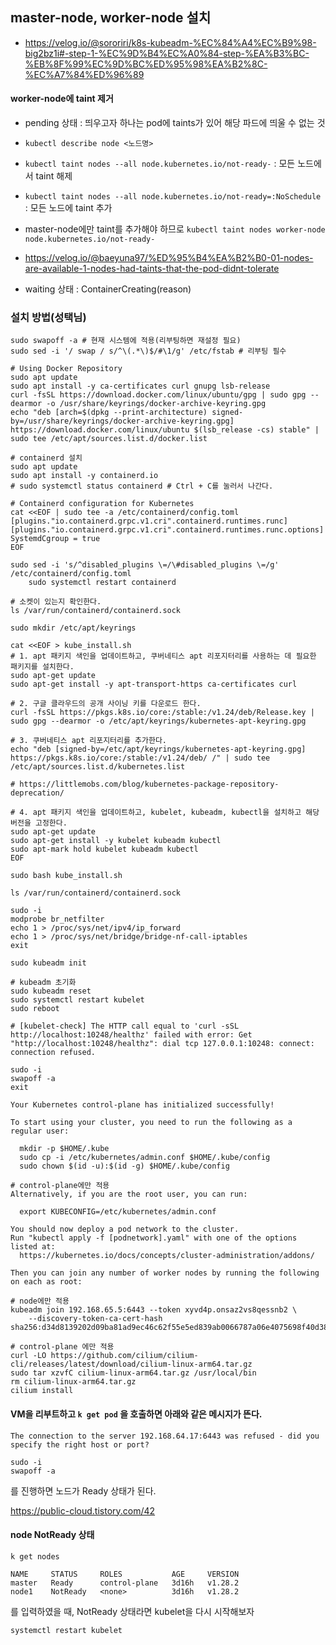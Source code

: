 ## master-node, worker-node 설치

- https://velog.io/@sororiri/k8s-kubeadm-%EC%84%A4%EC%B9%98-big2bz1i#-step-1-%EC%9D%B4%EC%A0%84-step-%EA%B3%BC-%EB%8F%99%EC%9D%BC%ED%95%98%EA%B2%8C-%EC%A7%84%ED%96%89

#### worker-node에 taint 제거

- pending 상태 : 띄우고자 하나는 pod에 taints가 있어 해당 파드에 띄울 수 없는 것
- `kubectl describe node <노드명>`
- `kubectl taint nodes --all node.kubernetes.io/not-ready-` : 모든 노드에서 taint 해제
- `kubectl taint nodes --all node.kubernetes.io/not-ready=:NoSchedule` : 모든 노드에 taint 추가
- master-node에만 taint를 추가해야 하므로 `kubectl taint nodes worker-node node.kubernetes.io/not-ready-`
- https://velog.io/@baeyuna97/%ED%95%B4%EA%B2%B0-01-nodes-are-available-1-nodes-had-taints-that-the-pod-didnt-tolerate

- waiting 상태 : ContainerCreating(reason)

### 설치 방법(성택님)

```
sudo swapoff -a # 현재 시스템에 적용(리부팅하면 재설정 필요)
sudo sed -i '/ swap / s/^\(.*\)$/#\1/g' /etc/fstab # 리부팅 필수
```

```
# Using Docker Repository
sudo apt update
sudo apt install -y ca-certificates curl gnupg lsb-release
curl -fsSL https://download.docker.com/linux/ubuntu/gpg | sudo gpg --dearmor -o /usr/share/keyrings/docker-archive-keyring.gpg
echo "deb [arch=$(dpkg --print-architecture) signed-by=/usr/share/keyrings/docker-archive-keyring.gpg] https://download.docker.com/linux/ubuntu $(lsb_release -cs) stable" | sudo tee /etc/apt/sources.list.d/docker.list

# containerd 설치
sudo apt update
sudo apt install -y containerd.io
# sudo systemctl status containerd # Ctrl + C를 눌러서 나간다.

# Containerd configuration for Kubernetes
cat <<EOF | sudo tee -a /etc/containerd/config.toml
[plugins."io.containerd.grpc.v1.cri".containerd.runtimes.runc]
[plugins."io.containerd.grpc.v1.cri".containerd.runtimes.runc.options]
SystemdCgroup = true
EOF

sudo sed -i 's/^disabled_plugins \=/\#disabled_plugins \=/g' /etc/containerd/config.toml
	sudo systemctl restart containerd

# 소켓이 있는지 확인한다.
ls /var/run/containerd/containerd.sock
```

```
sudo mkdir /etc/apt/keyrings

cat <<EOF > kube_install.sh
# 1. apt 패키지 색인을 업데이트하고, 쿠버네티스 apt 리포지터리를 사용하는 데 필요한 패키지를 설치한다.
sudo apt-get update
sudo apt-get install -y apt-transport-https ca-certificates curl

# 2. 구글 클라우드의 공개 사이닝 키를 다운로드 한다.
curl -fsSL https://pkgs.k8s.io/core:/stable:/v1.24/deb/Release.key | sudo gpg --dearmor -o /etc/apt/keyrings/kubernetes-apt-keyring.gpg

# 3. 쿠버네티스 apt 리포지터리를 추가한다.
echo "deb [signed-by=/etc/apt/keyrings/kubernetes-apt-keyring.gpg] https://pkgs.k8s.io/core:/stable:/v1.24/deb/ /" | sudo tee /etc/apt/sources.list.d/kubernetes.list

# https://littlemobs.com/blog/kubernetes-package-repository-deprecation/

# 4. apt 패키지 색인을 업데이트하고, kubelet, kubeadm, kubectl을 설치하고 해당 버전을 고정한다.
sudo apt-get update
sudo apt-get install -y kubelet kubeadm kubectl
sudo apt-mark hold kubelet kubeadm kubectl
EOF

sudo bash kube_install.sh
```

```
ls /var/run/containerd/containerd.sock
```

```
sudo -i
modprobe br_netfilter
echo 1 > /proc/sys/net/ipv4/ip_forward
echo 1 > /proc/sys/net/bridge/bridge-nf-call-iptables
exit
```

```
sudo kubeadm init

# kubeadm 초기화
sudo kubeadm reset
sudo systemctl restart kubelet
sudo reboot

```

```
# [kubelet-check] The HTTP call equal to 'curl -sSL http://localhost:10248/healthz' failed with error: Get "http://localhost:10248/healthz": dial tcp 127.0.0.1:10248: connect: connection refused.

sudo -i
swapoff -a
exit
```

```
Your Kubernetes control-plane has initialized successfully!

To start using your cluster, you need to run the following as a regular user:

  mkdir -p $HOME/.kube
  sudo cp -i /etc/kubernetes/admin.conf $HOME/.kube/config
  sudo chown $(id -u):$(id -g) $HOME/.kube/config

# control-plane에만 적용
Alternatively, if you are the root user, you can run:

  export KUBECONFIG=/etc/kubernetes/admin.conf

You should now deploy a pod network to the cluster.
Run "kubectl apply -f [podnetwork].yaml" with one of the options listed at:
  https://kubernetes.io/docs/concepts/cluster-administration/addons/

Then you can join any number of worker nodes by running the following on each as root:

# node에만 적용
kubeadm join 192.168.65.5:6443 --token xyvd4p.onsaz2vs8qessnb2 \
	--discovery-token-ca-cert-hash sha256:d34d8139202d09ba81ad9ec46c62f55e5ed839ab0066787a06e4075698f40d38
```

```
# control-plane 에만 적용
curl -LO https://github.com/cilium/cilium-cli/releases/latest/download/cilium-linux-arm64.tar.gz
sudo tar xzvfC cilium-linux-arm64.tar.gz /usr/local/bin
rm cilium-linux-arm64.tar.gz
cilium install
```

#### VM을 리부트하고 `k get pod` 을 호출하면 아래와 같은 메시지가 뜬다.

```
The connection to the server 192.168.64.17:6443 was refused - did you specify the right host or port?
```

```
sudo -i
swapoff -a
```

를 진행하면 노드가 Ready 상태가 된다.

https://public-cloud.tistory.com/42

#### node NotReady 상태

```shell
k get nodes

NAME     STATUS     ROLES           AGE     VERSION
master   Ready      control-plane   3d16h   v1.28.2
node1    NotReady   <none>          3d16h   v1.28.2
```

를 입력하였을 때, NotReady 상태라면 kubelet을 다시 시작해보자

```shell
systemctl restart kubelet
```
